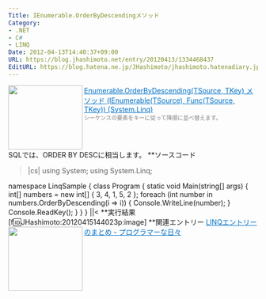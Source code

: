```yaml
---
Title: IEnumerable.OrderByDescendingメソッド
Category:
- .NET
- C#
- LINQ
Date: 2012-04-13T14:40:37+09:00
URL: https://blog.jhashimoto.net/entry/20120413/1334468437
EditURL: https://blog.hatena.ne.jp/JHashimoto/jhashimoto.hatenadiary.jp/atom/entry/12921228815717256453
---
```


<a href="http://msdn.microsoft.com/ja-jp/library/bb534855.aspx" target="_blank"><img class="alignleft" align="left" border="0" src="http://capture.heartrails.com/150x130/shadow?http://msdn.microsoft.com/ja-jp/library/bb534855.aspx" alt="" width="150" height="130" /></a><a style="color:#0070C5;" href="http://msdn.microsoft.com/ja-jp/library/bb534855.aspx" target="_blank">Enumerable.OrderByDescending(TSource, TKey) メソッド (IEnumerable(TSource), Func(TSource, TKey)) (System.Linq)</a><a href="http://b.hatena.ne.jp/entry/http://msdn.microsoft.com/ja-jp/library/bb534855.aspx" target="_blank"><img border="0" src="http://b.hatena.ne.jp/entry/image/http://msdn.microsoft.com/ja-jp/library/bb534855.aspx" alt="" /></a><br><span style="color: #808080;font-size: 80%;">シーケンスの要素をキーに従って降順に並べ替えます。</span><br style="clear:both;" />
SQLでは、ORDER BY DESCに相当します。
**ソースコード
>|cs|
using System;
using System.Linq;

namespace LinqSample {
    class Program {
        static void Main(string[] args) {
            int[] numbers = new int[] { 3, 4, 1, 5, 2 };
            foreach (int number in numbers.OrderByDescending(i => i)) {
                Console.WriteLine(number); 
            }
            Console.ReadKey();
        }
    }
}
||<
**実行結果
[f:id:JHashimoto:20120415144023p:image]
**関連エントリー
<a href="http://d.hatena.ne.jp/JHashimoto/20120309/1331283458" target="_blank" rel="nofollow"><img class="alignleft" align="left" border="0" src="http://capture.heartrails.com/150x130/shadow?http://d.hatena.ne.jp/JHashimoto/20120309/1331283458" alt="" width="150" height="130" /></a><a style="color:#0070C5;" href="http://d.hatena.ne.jp/JHashimoto/20120309/1331283458" target="_blank" rel="nofollow">LINQエントリーのまとめ - プログラマーな日々</a><a href="http://b.hatena.ne.jp/entry/http://d.hatena.ne.jp/JHashimoto/20120309/1331283458" target="_blank"><img border="0" src="http://b.hatena.ne.jp/entry/image/http://d.hatena.ne.jp/JHashimoto/20120309/1331283458" alt="" /></a><br style="clear:both;" />
